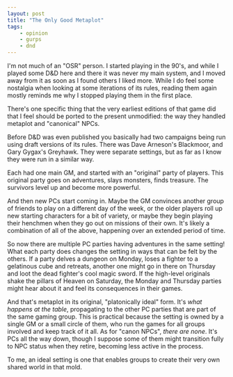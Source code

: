 ```yaml
---
layout: post
title: "The Only Good Metaplot"
tags:
    - opinion
    - gurps
    - dnd
---
```


I'm not much of an "OSR" person. I started playing in the 90's, and while I
played some D&D here and there it was never my main system, and I moved away
from it as soon as I found others I liked more. While I do feel some nostalgia
when looking at some iterations of its rules, reading them again mostly reminds
me why I stopped playing them in the first place.

There's one specific thing that the very earliest editions of that game did that
I feel should be ported to the present unmodified: the way they handled metaplot
and "canonical" NPCs.

Before D&D was even published you basically had two campaigns being run using
draft versions of its rules. There was Dave Arneson's Blackmoor, and Gary
Gygax's Greyhawk. They were separate settings, but as far as I know they were
run in a similar way.

Each had one main GM, and started with an "original" party of players. This
original party goes on adventures, slays monsters, finds treasure. The survivors
level up and become more powerful.

And then new PCs start coming in. Maybe the GM convinces another group of
friends to play on a different day of the week, or the older players roll up new
starting characters for a bit of variety, or maybe they begin playing their
henchmen when they go out on missions of their own. It's likely a combination of
all of the above, happening over an extended period of time.

So now there are multiple PC parties having adventures in the same setting! What
each party does changes the setting in ways that can be felt by the others. If a
party delves a dungeon on Monday, loses a fighter to a gelatinous cube and
retreats, another one might go in there on Thursday and loot the dead fighter's
cool magic sword. If the high-level originals shake the pillars of Heaven on
Saturday, the Monday and Thursday parties might hear about it and feel its
consequences in their games.

And that's metaplot in its original, "platonically ideal" form. It's _what
happens at the table_, propagating to the other PC parties that are part of the
same gaming group. This is practical because the setting is owned by a single GM
or a small circle of them, who run the games for all groups involved and keep
track of it all. As for "canon NPCs", _there are none_. It's PCs all the way
down, though I suppose some of them might transition fully to NPC status when
they retire, becoming less active in the process.

To me, an ideal setting is one that enables groups to create their very own
shared world in that mold.
